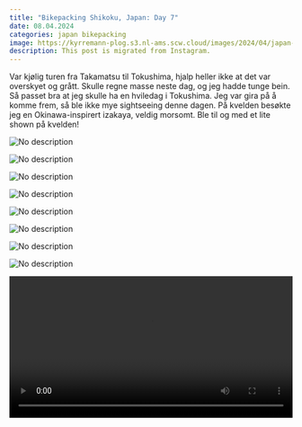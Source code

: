 ```yaml
---
title: "Bikepacking Shikoku, Japan: Day 7"
date: 08.04.2024
categories: japan bikepacking
image: https://kyrremann-plog.s3.nl-ams.scw.cloud/images/2024/04/japan-shikoku-08.04.2024-0.webp
description: This post is migrated from Instagram.
---
```


Var kjølig turen fra Takamatsu til Tokushima, hjalp heller ikke at det var overskyet og grått. Skulle regne masse neste dag, og jeg hadde tunge bein. Så passet bra at jeg skulle ha en hviledag i Tokushima. Jeg var gira på å komme frem, så ble ikke mye sightseeing denne dagen. På kvelden besøkte jeg en Okinawa-inspirert izakaya, veldig morsomt. Ble til og med et lite shown på kvelden!

![No description](https://kyrremann-plog.s3.nl-ams.scw.cloud/images/2024/04/japan-shikoku-08.04.2024-1.webp)

![No description](https://kyrremann-plog.s3.nl-ams.scw.cloud/images/2024/04/japan-shikoku-08.04.2024-2.webp)

![No description](https://kyrremann-plog.s3.nl-ams.scw.cloud/images/2024/04/japan-shikoku-08.04.2024-3.webp)

![No description](https://kyrremann-plog.s3.nl-ams.scw.cloud/images/2024/04/japan-shikoku-08.04.2024-4.webp)

![No description](https://kyrremann-plog.s3.nl-ams.scw.cloud/images/2024/04/japan-shikoku-08.04.2024-5.webp)

![No description](https://kyrremann-plog.s3.nl-ams.scw.cloud/images/2024/04/japan-shikoku-08.04.2024-6.webp)

![No description](https://kyrremann-plog.s3.nl-ams.scw.cloud/images/2024/04/japan-shikoku-08.04.2024-7.webp)

![No description](https://kyrremann-plog.s3.nl-ams.scw.cloud/images/2024/04/japan-shikoku-08.04.2024-8.webp)

<video width="100%" controls>
  <source src="https://kyrremann-plog.s3.nl-ams.scw.cloud/images/2024/04/japan-shikoku-08.04.2024-9.mp4" type="video/mp4">
  Your browser does not support the video tag.
  <a href="https://kyrremann-plog.s3.nl-ams.scw.cloud/images/2024/04/japan-shikoku-08.04.2024-9.mp4">Download</a> it instead.
</video>

